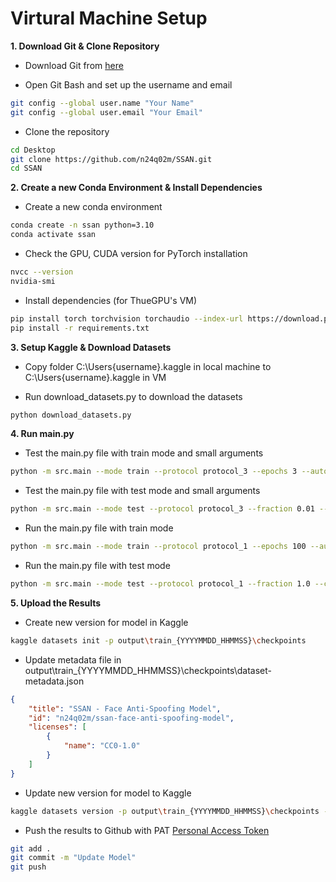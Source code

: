 # Virtural Machine Setup

**1. Download Git & Clone Repository**

- Download Git from [here](https://github.com/git-for-windows/git/releases/download/v2.47.1.windows.1/Git-2.47.1-64-bit.exe)

- Open Git Bash and set up the username and email
```bash
git config --global user.name "Your Name"
git config --global user.email "Your Email"
```

- Clone the repository
```bash
cd Desktop
git clone https://github.com/n24q02m/SSAN.git
cd SSAN
```

**2. Create a new Conda Environment & Install Dependencies**

- Create a new conda environment
```bash
conda create -n ssan python=3.10
conda activate ssan
```

- Check the GPU, CUDA version for PyTorch installation
```bash
nvcc --version
nvidia-smi
```

- Install dependencies (for ThueGPU's VM)
```bash
pip install torch torchvision torchaudio --index-url https://download.pytorch.org/whl/cu121
pip install -r requirements.txt
```

**3. Setup Kaggle & Download Datasets**

- Copy folder C:\Users\{username}\.kaggle in local machine to C:\Users\{username}\.kaggle in VM

- Run download_datasets.py to download the datasets
```bash
python download_datasets.py
```

**4. Run main.py**

- Test the main.py file with train mode and small arguments
```bash
python -m src.main --mode train --protocol protocol_3 --epochs 3 --auto_hp --fraction 0.01
```

- Test the main.py file with test mode and small arguments
```bash
python -m src.main --mode test --protocol protocol_3 --fraction 0.01 --checkpoint output\train_{YYYYMMDD_HHMMSS}\checkpoints\best.pth
```

- Run the main.py file with train mode
```bash
python -m src.main --mode train --protocol protocol_1 --epochs 100 --auto_hp --fraction 1.0
```

- Run the main.py file with test mode
```bash
python -m src.main --mode test --protocol protocol_1 --fraction 1.0 --checkpoint output\train_{YYYYMMDD_HHMMSS}\checkpoints\best.pth
```

**5. Upload the Results**

- Create new version for model in Kaggle
```bash
kaggle datasets init -p output\train_{YYYYMMDD_HHMMSS}\checkpoints
```

- Update metadata file in output\train_{YYYYMMDD_HHMMSS}\checkpoints\dataset-metadata.json
```json
{
    "title": "SSAN - Face Anti-Spoofing Model",
    "id": "n24q02m/ssan-face-anti-spoofing-model",
    "licenses": [
        {
            "name": "CC0-1.0"
        }
    ]
}
```

- Update new version for model to Kaggle
```bash
kaggle datasets version -p output\train_{YYYYMMDD_HHMMSS}\checkpoints -m "Update Model"
```

- Push the results to Github with PAT [Personal Access Token](https://github.com/settings/personal-access-tokens)
```bash
git add .
git commit -m "Update Model"
git push
```
